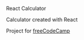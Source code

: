React Calculator

Calculator created with React

Project for [freeCodeCamp](https://freecodecamp.com)
